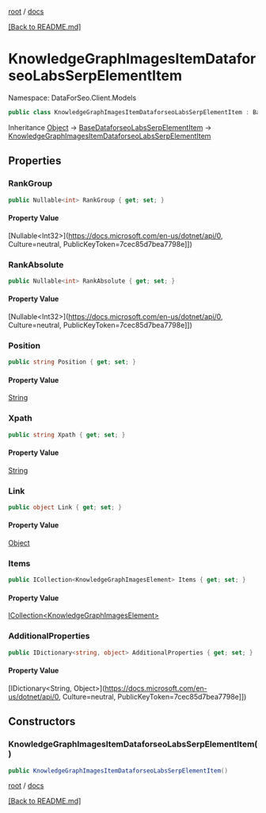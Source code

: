 [root](./../ "root") / [docs](./ "docs")

[[Back to README.md]](./../README.md "[Back to README.md]")

# KnowledgeGraphImagesItemDataforseoLabsSerpElementItem

Namespace: DataForSeo.Client.Models

```csharp
public class KnowledgeGraphImagesItemDataforseoLabsSerpElementItem : BaseDataforseoLabsSerpElementItem
```

Inheritance [Object](https://docs.microsoft.com/en-us/dotnet/api/Object) → [BaseDataforseoLabsSerpElementItem](./BaseDataforseoLabsSerpElementItem.md) → [KnowledgeGraphImagesItemDataforseoLabsSerpElementItem](./KnowledgeGraphImagesItemDataforseoLabsSerpElementItem.md)

## Properties

### **RankGroup**

```csharp
public Nullable<int> RankGroup { get; set; }
```

#### Property Value

[Nullable&lt;Int32&gt;](https://docs.microsoft.com/en-us/dotnet/api/0, Culture=neutral, PublicKeyToken=7cec85d7bea7798e]])<br>

### **RankAbsolute**

```csharp
public Nullable<int> RankAbsolute { get; set; }
```

#### Property Value

[Nullable&lt;Int32&gt;](https://docs.microsoft.com/en-us/dotnet/api/0, Culture=neutral, PublicKeyToken=7cec85d7bea7798e]])<br>

### **Position**

```csharp
public string Position { get; set; }
```

#### Property Value

[String](https://docs.microsoft.com/en-us/dotnet/api/String)<br>

### **Xpath**

```csharp
public string Xpath { get; set; }
```

#### Property Value

[String](https://docs.microsoft.com/en-us/dotnet/api/String)<br>

### **Link**

```csharp
public object Link { get; set; }
```

#### Property Value

[Object](https://docs.microsoft.com/en-us/dotnet/api/Object)<br>

### **Items**

```csharp
public ICollection<KnowledgeGraphImagesElement> Items { get; set; }
```

#### Property Value

[ICollection&lt;KnowledgeGraphImagesElement&gt;](./KnowledgeGraphImagesElement.md)<br>

### **AdditionalProperties**

```csharp
public IDictionary<string, object> AdditionalProperties { get; set; }
```

#### Property Value

[IDictionary&lt;String, Object&gt;](https://docs.microsoft.com/en-us/dotnet/api/0, Culture=neutral, PublicKeyToken=7cec85d7bea7798e]])<br>

## Constructors

### **KnowledgeGraphImagesItemDataforseoLabsSerpElementItem()**

```csharp
public KnowledgeGraphImagesItemDataforseoLabsSerpElementItem()
```

[root](./../ "root") / [docs](./ "docs")

[[Back to README.md]](./../README.md "[Back to README.md]")